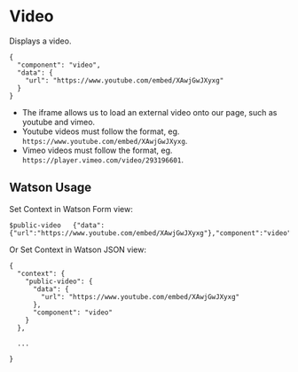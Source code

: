 # Video

Displays a video.

```
{
  "component": "video",
  "data": {
    "url": "https://www.youtube.com/embed/XAwjGwJXyxg"
  }
}
```

- The iframe allows us to load an external video onto our page, such as youtube and vimeo.
- Youtube videos must follow the format, eg. `https://www.youtube.com/embed/XAwjGwJXyxg`.
- Vimeo videos must follow the format, eg. `https://player.vimeo.com/video/293196601`.

## Watson Usage

Set Context in Watson Form view:

```
$public-video   {"data":{"url":"https://www.youtube.com/embed/XAwjGwJXyxg"},"component":"video"}
```

Or Set Context in Watson JSON view:

```
{
  "context": {
    "public-video": {
      "data": {
        "url": "https://www.youtube.com/embed/XAwjGwJXyxg"
      },
      "component": "video"
    }
  },

  ...

}
```
